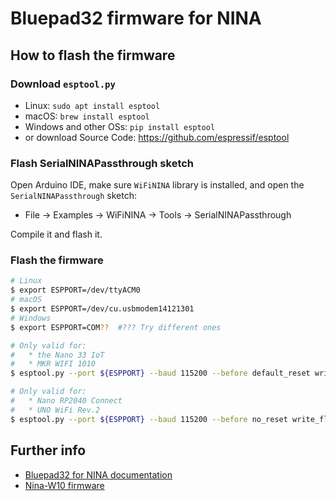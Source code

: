# Bluepad32 firmware for NINA

## How to flash the firmware

### Download `esptool.py`

- Linux: `sudo apt install esptool`
- macOS: `brew install esptool`
- Windows and other OSs: `pip install esptool`
- or download Source Code: https://github.com/espressif/esptool

### Flash SerialNINAPassthrough sketch

Open Arduino IDE, make sure `WiFiNINA` library is installed,
and open the `SerialNINAPassthrough` sketch:

- File -> Examples -> WiFiNINA -> Tools -> SerialNINAPassthrough

Compile it and flash it.

### Flash the firmware

```sh
# Linux
$ export ESPPORT=/dev/ttyACM0
# macOS
$ export ESPPORT=/dev/cu.usbmodem14121301
# Windows
$ export ESPPORT=COM??  #??? Try different ones

# Only valid for:
#   * the Nano 33 IoT
#   * MKR WIFI 1010
$ esptool.py --port ${ESPPORT} --baud 115200 --before default_reset write_flash 0x0000 bluepad32-nina-full.bin

# Only valid for:
#   * Nano RP2040 Connect
#   * UNO WiFi Rev.2
$ esptool.py --port ${ESPPORT} --baud 115200 --before no_reset write_flash 0x0000 bluepad32-nina-full.bin
```

## Further info

- [Bluepad32 for NINA documentation][bluepad32-nina]
- [Nina-W10 firmware][nina-fw]

[bluepad32-nina]: https://gitlab.com/ricardoquesada/bluepad32/blob/master/docs/plat_nina.md
[nina-fw]: https://github.com/arduino/nina-fw
